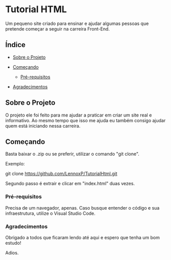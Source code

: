 # Tutorial HTML

Um pequeno site criado para ensinar e ajudar algumas pessoas que pretende começar a seguir na carreira Front-End.

## Índice

- [Sobre o Projeto](#sobre-o-projeto)
- [Começando](#começando)
  - [Pré-requisitos](#pré-requisitos)

- [Agradecimentos](#agradecimentos)

## Sobre o Projeto

O projeto ele foi feito para me ajudar a praticar em criar um site real e informativo. Ao mesmo tempo que isso me ajuda eu também consigo ajudar quem está iniciando nessa carreira.

## Começando

Basta baixar o .zip ou se preferir, utilizar o comando "git clone".

Exemplo:

git clone https://github.com/LennoxP/TutorialHtml.git

Segundo passo é extrair e clicar em "index.html" duas vezes.

### Pré-requisitos

Precisa de um navegador, apenas.
Caso busque entender o código e sua infraestrutura, utilize o Visual Studio Code.


### Agradecimentos

Obrigado a todos que ficaram lendo até aqui e espero que tenha um bom estudo!

Adios.
